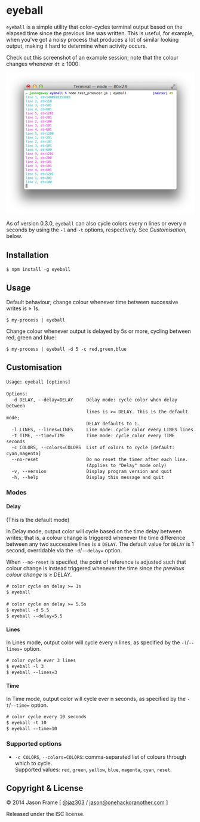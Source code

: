# eyeball

`eyeball` is a simple utility that color-cycles terminal output based on the elapsed time since the previous line was written. This is useful, for example, when you've got a noisy process that produces a lot of similar looking output, making it hard to determine when activity occurs.

Check out this screenshot of an example session; note that the colour changes whenever `dt` &ge; 1000:

![eyeball Screenshot](https://raw.githubusercontent.com/jaz303/eyeball/master/screenshot.png)

As of version 0.3.0, `eyeball` can also cycle colors every n lines or every n seconds by using the `-l` and `-t` options, respectively. See _Customisation_, below.

## Installation

	$ npm install -g eyeball

## Usage

Default behaviour; change colour whenever time between successive writes is &ge; 1s.

	$ my-process | eyeball

Change colour whenever output is delayed by 5s or more, cycling between red, green and blue:

 	$ my-process | eyeball -d 5 -c red,green,blue

## Customisation

```
Usage: eyeball [options]

Options:
  -d DELAY, --delay=DELAY     Delay mode: cycle color when delay between
                              lines is >= DELAY. This is the default mode;
                              DELAY defaults to 1.
  -l LINES, --lines=LINES     Line mode: cycle color every LINES lines
  -t TIME, --time=TIME        Time mode: cycle color every TIME seconds
  -c COLORS, --colors=COLORS  List of colors to cycle [default: cyan,magenta]
  --no-reset                  Do no reset the timer after each line.
                              (Applies to "Delay" mode only)
  -v, --version               Display program version and quit
  -h, --help                  Display this message and quit
```

### Modes

#### Delay

(This is the default mode)

In Delay mode, output color will cycle based on the time delay between writes; that is, a colour change is triggered whenever the time difference between any two successive lines is &ge; `DELAY`. The default value for `DELAY` is 1 second, overridable via the `-d`/`--delay=` option.

When `--no-reset` is specifed, the point of reference is adjusted such that colour change is instead triggered whenever the time since _the previous colour change_ is &ge; DELAY.

    # color cycle on delay >= 1s
    $ eyeball

    # color cycle on delay >= 5.5s
    $ eyeball -d 5.5
    $ eyeball --delay=5.5

#### Lines

In Lines mode, output color will cycle every n lines, as specified by the `-l`/`--lines=` option.

    # color cycle ever 3 lines
    $ eyeball -l 3
    $ eyeball --lines=3

#### Time

In Time mode, output color will cycle ever n seconds, as specified by the `-t`/`--time=` option.

    # color cycle every 10 seconds
    $ eyeball -t 10
    $ eyeball --time=10

### Supported options

  * `-c COLORS`, `--colors=COLORS`: comma-separated list of colours through which to cycle.<br>Supported values: `red`, `green`, `yellow`, `blue`, `magenta`, `cyan`, `reset`.

## Copyright &amp; License

&copy; 2014 Jason Frame [ [@jaz303](http://twitter.com/jaz303) / [jason@onehackoranother.com](mailto:jason@onehackoranother.com) ]

Released under the ISC license.
